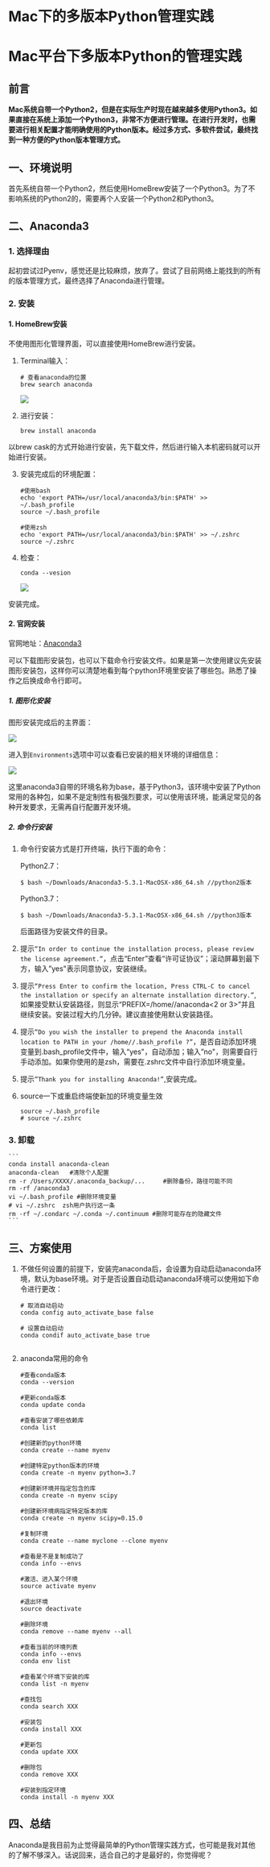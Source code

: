 # Mac下的多版本Python管理实践


# Mac平台下多版本Python的管理实践

## 前言
**Mac系统自带一个Python2，但是在实际生产时现在越来越多使用Python3。如果直接在系统上添加一个Python3，非常不方便进行管理。在进行开发时，也需要进行相关配置才能明确使用的Python版本。经过多方式、多软件尝试，最终找到一种方便的Python版本管理方式。**

## 一、环境说明
首先系统自带一个Python2，然后使用HomeBrew安装了一个Python3。为了不影响系统的Python2的，需要再个人安装一个Python2和Python3。

## 二、Anaconda3
### 1. 选择理由
起初尝试过Pyenv，感觉还是比较麻烦，放弃了。尝试了目前网络上能找到的所有的版本管理方式，最终选择了Anaconda进行管理。
### 2. 安装
#### 1. HomeBrew安装
不使用图形化管理界面，可以直接使用HomeBrew进行安装。
1. Terminal输入：
    ```
    # 查看anaconda的位置
    brew search anaconda
    ```
    ![](https://i.imgur.com/rppYPsI.png)

2. 进行安装：
    ```
    brew install anaconda

以brew cask的方式开始进行安装，先下载文件，然后进行输入本机密码就可以开始进行安装。

3. 安装完成后的环境配置：
    ```
    #使用bash
    echo 'export PATH=/usr/local/anaconda3/bin:$PATH' >> ~/.bash_profile
    source ~/.bash_profile  

    #使用zsh
    echo 'export PATH=/usr/local/anaconda3/bin:$PATH' >> ~/.zshrc
    source ~/.zshrc

4. 检查：
    ```
    conda --vesion
    ```
    ![](https://i.imgur.com/uN33WGh.png)

安装完成。

#### 2. 官网安装
官网地址：[Anaconda3](https://www.anaconda.com/distribution/#macos)

可以下载图形安装包，也可以下载命令行安装文件。如果是第一次使用建议先安装图形安装包，这样你可以清楚地看到每个python环境里安装了哪些包。熟悉了操作之后换成命令行即可。  
##### 1. 图形化安装
图形安装完成后的主界面：

![](https://i.imgur.com/fHPn90j.png)

进入到`Environments`选项中可以查看已安装的相关环境的详细信息：

![](https://i.imgur.com/VLvdZPS.png)

这里anaconda3自带的环境名称为base，基于Python3，该环境中安装了Python常用的各种包，如果不是定制性有极强烈要求，可以使用该环境，能满足常见的各种开发要求，无需再自行配置开发环境。

##### 2. 命令行安装
1. 命令行安装方式是打开终端，执行下面的命令：

    Python2.7：
    ```
    $ bash ~/Downloads/Anaconda3-5.3.1-MacOSX-x86_64.sh //python2版本
    ```
    Python3.7：
    ```
    $ bash ~/Downloads/Anaconda3-5.3.1-MacOSX-x86_64.sh //python3版本
    ```

    后面路径为安装文件的目录。

2. 提示`“In order to continue the installation process, please review the license agreement.”`，点击“Enter”查看“许可证协议”；滚动屏幕到最下方，输入”yes"表示同意协议，安装继续。

3. 提示`“Press Enter to confirm the location, Press CTRL-C to cancel the installation or specify an alternate installation directory.”`,如果接受默认安装路径，则显示“PREFIX=/home//anaconda<2 or 3>”并且继续安装。安装过程大约几分钟。建议直接使用默认安装路径。

4. 提示`“Do you wish the installer to prepend the Anaconda install location to PATH in your /home//.bash_profile ?”`，是否自动添加环境变量到.bash_profile文件中，输入“yes"，自动添加；输入”no"，则需要自行手动添加。如果你使用的是zsh，需要在.zshrc文件中自行添加环境变量。

5. 提示`”Thank you for installing Anaconda!”`,安装完成。

6. source一下或重启终端使新加的环境变量生效
    ```
    source ~/.bash_profile
    # source ~/.zshrc

### 3. 卸载
    ```
    conda install anaconda-clean
    anaconda-clean   #清除个人配置
    rm -r /Users/XXXX/.anaconda_backup/...     #删除备份，路径可能不同
    rm -rf /anaconda3
    vi ~/.bash_profile #删除环境变量
    # vi ~/.zshrc  zsh用户执行这一条
    rm -rf ~/.condarc ~/.conda ~/.continuum #删除可能存在的隐藏文件
    ```
## 三、方案使用

1. 不做任何设置的前提下，安装完anaconda后，会设置为自动启动anaconda环境，默认为base环境。对于是否设置自动启动anaconda环境可以使用如下命令进行更改：
    ```
    # 取消自动启动
    conda config auto_activate_base false

    # 设置自动启动
    conda condif auto_activate_base true


2. anaconda常用的命令

    ```
    #查看conda版本
    conda --version

    #更新conda版本
    conda update conda

    #查看安装了哪些依赖库
    conda list

    #创建新的python环境
    conda create --name myenv

    #创建特定python版本的环境
    conda create -n myenv python=3.7

    #创建新环境并指定包含的库
    conda create -n myenv scipy

    #创建新环境病指定特定版本的库
    conda create -n myenv scipy=0.15.0

    #复制环境
    conda create --name myclone --clone myenv

    #查看是不是复制成功了
    conda info --envs

    #激活、进入某个环境
    source activate myenv

    #退出环境
    source deactivate

    #删除环境
    conda remove --name myenv --all

    #查看当前的环境列表
    conda info --envs 
    conda env list

    #查看某个环境下安装的库
    conda list -n myenv

    #查找包
    conda search XXX

    #安装包
    conda install XXX

    #更新包
    conda update XXX

    #删除包
    conda remove XXX

    #安装到指定环境
    conda install -n myenv XXX

    ```

## 四、总结
Anaconda是我目前为止觉得最简单的Python管理实践方式，也可能是我对其他的了解不够深入。话说回来，适合自己的才是最好的，你觉得呢？
